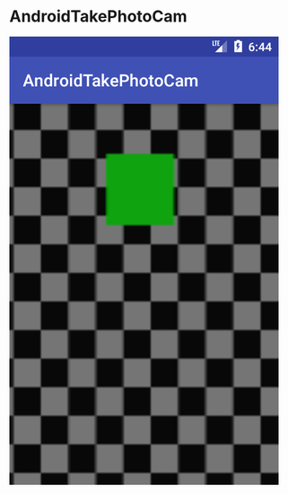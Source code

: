 # AndroidTakePhotoCam

![alt tag](https://github.com/harunkor/AndroidTakePhotoCam/blob/master/cam.png?raw=true)
